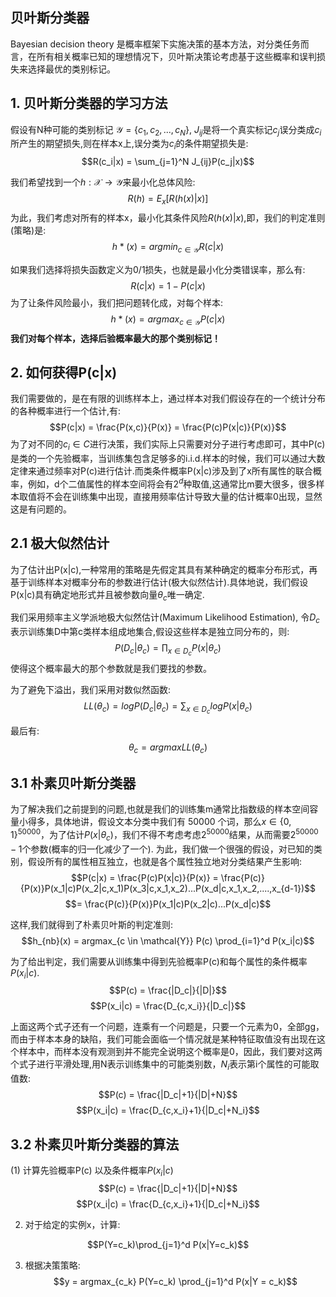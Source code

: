 ## 贝叶斯分类器
Bayesian decision theory 是概率框架下实施决策的基本方法，对分类任务而言，在所有相关概率已知的理想情况下，贝叶斯决策论考虑基于这些概率和误判损失来选择最优的类别标记。

## 1. 贝叶斯分类器的学习方法
假设有N种可能的类别标记 $\mathcal{Y} = \{c_1,c_2,...,c_N\}$, $J_{ij}$是将一个真实标记$c_j$误分类成$c_i$所产生的期望损失,则在样本x上,误分类为$c_i$的条件期望损失是:
$$R(c_i|x) = \sum_{j=1}^N J_{ij}P(c_j|x)$$

我们希望找到一个$h: \mathcal{X} \to \mathcal{Y}$来最小化总体风险:
$$R(h) = E_x[R(h(x)|x)]$$
为此，我们考虑对所有的样本x，最小化其条件风险$R(h(x)|x)$,即，我们的判定准则(策略)是:
$$h*(x) = arg min_{c\in \mathcal{Y}} R(c|x)$$

如果我们选择将损失函数定义为0/1损失，也就是最小化分类错误率，那么有:
$$R(c|x) = 1 - P(c|x)$$
为了让条件风险最小，我们把问题转化成，对每个样本:
$$h*(x) = arg max_{c \in \mathcal{Y}} P(c|x)$$
**我们对每个样本，选择后验概率最大的那个类别标记！**

## 2. 如何获得P(c|x)
我们需要做的，是在有限的训练样本上，通过样本对我们假设存在的一个统计分布的各种概率进行一个估计,有:
$$P(c|x) = \frac{P(x,c)}{P(x)} = \frac{P(c)P(x|c)}{P(x)}$$
为了对不同的$c_i \in C$进行决策，我们实际上只需要对分子进行考虑即可，其中P(c)是类的一个先验概率，当训练集包含足够多的i.i.d.样本的时候，我们可以通过大数定律来通过频率对P(c)进行估计.而类条件概率P(x|c)涉及到了x所有属性的联合概率，例如，d个二值属性的样本空间将会有$2^d$种取值,这通常比m要大很多，很多样本取值将不会在训练集中出现，直接用频率估计导致大量的估计概率0出现，显然这是有问题的。

## 2.1 极大似然估计
为了估计出P(x|c),一种常用的策略是先假定其具有某种确定的概率分布形式，再基于训练样本对概率分布的参数进行估计(极大似然估计).具体地说，我们假设P(x|c)具有确定地形式并且被参数向量$\theta_c$唯一确定.

我们采用频率主义学派地极大似然估计(Maximum Likelihood Estimation), 令$D_c$表示训练集D中第c类样本组成地集合,假设这些样本是独立同分布的，则:
$$P(D_c|\theta_c) = \prod_{x \in D_c} P(x|\theta_c)$$
使得这个概率最大的那个参数就是我们要找的参数。

为了避免下溢出，我们采用对数似然函数:
$$LL(\theta_c) = log P(D_c|\theta_c) = \sum_{x \in D_c} log P(x|\theta_c)$$

最后有:
$$\theta_c = argmax LL(\theta_c)$$

## 3.1 朴素贝叶斯分类器
为了解决我们之前提到的问题,也就是我们的训练集m通常比指数级的样本空间容量小得多，具体地讲，假设文本分类中我们有 50000 个词，那么$x \in \{0, 1\}^{50000}$，为了估计$P(x|\theta_c)$，我们不得不考虑考虑$2^{50000}$结果，从而需要$2^{50000} - 1$个参数(概率的归一化减少了一个). 为此，我们做一个很强的假设，对已知的类别，假设所有的属性相互独立，也就是各个属性独立地对分类结果产生影响:
$$P(c|x) = \frac{P(c)P(x|c)}{P(x)} = \frac{P(c)}{P(x)}P(x_1|c)P(x_2|c,x_1)P(x_3|c,x_1,x_2)...P(x_d|c,x_1,x_2,....,x_{d-1})$$
$$= \frac{P(c)}{P(x)}P(x_1|c)P(x_2|c)...P(x_d|c)$$

这样,我们就得到了朴素贝叶斯的判定准则:
$$h_{nb}(x) = argmax_{c \in \mathcal{Y}} P(c) \prod_{i=1}^d P(x_i|c)$$

为了给出判定，我们需要从训练集中得到先验概率P(c)和每个属性的条件概率$P(x_i|c)$.
$$P(c) = \frac{|D_c|}{|D|}$$
$$P(x_i|c) = \frac{D_{c,x_i}}{|D_c|}$$

上面这两个式子还有一个问题，连乘有一个问题是，只要一个元素为0，全部gg，而由于样本本身的缺陷，我们可能会面临一个情况就是某种特征取值没有出现在这个样本中，而样本没有观测到并不能完全说明这个概率是0，因此，我们要对这两个式子进行平滑处理,用N表示训练集中的可能类别数，$N_i$表示第i个属性的可能取值数:
$$P(c) = \frac{|D_c|+1}{|D|+N}$$
$$P(x_i|c) = \frac{D_{c,x_i}+1}{|D_c|+N_i}$$

## 3.2 朴素贝叶斯分类器的算法
(1) 计算先验概率P(c) 以及条件概率$P(x_i|c)$
$$P(c) = \frac{|D_c|+1}{|D|+N}$$
$$P(x_i|c) = \frac{D_{c,x_i}+1}{|D_c|+N_i}$$

2. 对于给定的实例x，计算:

$$P(Y=c_k)\prod_{j=1}^d P(x|Y=c_k)$$

3. 根据决策策略:
$$y = argmax_{c_k} P(Y=c_k) \prod_{j=1}^d P(x|Y = c_k)$$
